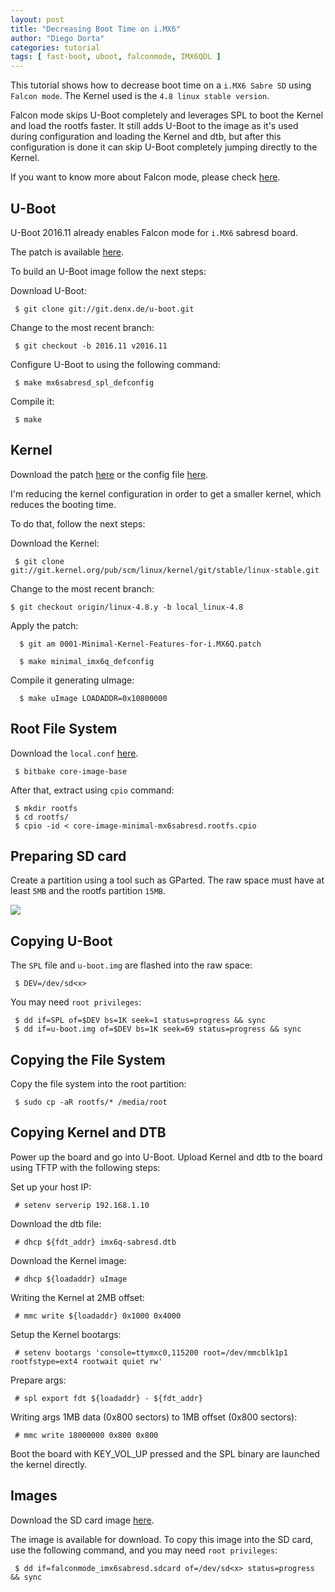 ```yaml
---
layout: post
title: "Decreasing Boot Time on i.MX6"
author: "Diego Dorta"
categories: tutorial
tags: [ fast-boot, uboot, falconmode, IMX6QDL ]
---
```


This tutorial shows how to decrease boot time on a `i.MX6 Sabre SD` using `Falcon mode`. The Kernel used is the `4.8 linux stable version`.

Falcon mode skips U-Boot completely and leverages SPL to boot the Kernel and load the rootfs faster.
It still adds U-Boot to the image as it's used during configuration and loading the Kernel and dtb,
but after this configuration is done it can skip U-Boot completely jumping directly to the Kernel.

If you want to know more about Falcon mode, please check [here](http://git.denx.de/?p=u-boot.git;a=blob;f=doc/README.falcon;h=e9f8a7583c721cd96eb364ff23d591c0284c70b3;hb=HEAD).

## U-Boot

U-Boot 2016.11 already enables Falcon mode for `i.MX6` sabresd board.

The patch is available [here](http://git.denx.de/?p=u-boot/u-boot-imx.git;a=commitdiff;h=d96796ca23b2ebcb7ce58c250e5a44152a652a45;hp=940afa4e544bdc2365d85bca78e0dcb847002eab).

To build an U-Boot image follow the next steps:

Download U-Boot:
```console
 $ git clone git://git.denx.de/u-boot.git
```

Change to the most recent branch:
```console
 $ git checkout -b 2016.11 v2016.11
```

Configure U-Boot to using the following command:

```console
 $ make mx6sabresd_spl_defconfig
```

Compile it:
```console
 $ make
```
## Kernel

Download the patch [here](https://www.dropbox.com/s/73kpx1lilgyuemw/0001-Minimal-Kernel-Features-for-i.MX6Q.patch?dl=0) or the config file [here](https://www.dropbox.com/s/obdl6glnaef6jyr/minimal_imx6q_defconfig?dl=0).

I'm reducing the kernel configuration in order to get a smaller kernel, which reduces
the booting time.

To do that, follow the next steps:

Download the Kernel:

```console
 $ git clone git://git.kernel.org/pub/scm/linux/kernel/git/stable/linux-stable.git
```

Change to the most recent branch:
```console
$ git checkout origin/linux-4.8.y -b local_linux-4.8
```

Apply the patch:
```console
  $ git am 0001-Minimal-Kernel-Features-for-i.MX6Q.patch
```

```console
  $ make minimal_imx6q_defconfig
```

Compile it generating uImage:
```console
  $ make uImage LOADADDR=0x10800000
```

## Root File System

Download the `local.conf` [here](https://www.dropbox.com/s/rdx6p2h3c4tdd6g/local.conf?dl=0).

```console
 $ bitbake core-image-base
```

After that, extract using `cpio` command:

```console
 $ mkdir rootfs
 $ cd rootfs/
 $ cpio -id < core-image-minimal-mx6sabresd.rootfs.cpio
```

## Preparing SD card

Create a partition using a tool such as GParted. The raw space must have at least `5MB` and the rootfs partition `15MB`.

<img src="{{site.url}}{{site.baseurl}}/assets/gparted.png">

## Copying U-Boot

The `SPL` file and `u-boot.img` are flashed into the raw space:

```console
 $ DEV=/dev/sd<x>
```
You may need `root privileges`:

```console
 $ dd if=SPL of=$DEV bs=1K seek=1 status=progress && sync
 $ dd if=u-boot.img of=$DEV bs=1K seek=69 status=progress && sync
```

## Copying the File System

Copy the file system into the root partition:

```console
 $ sudo cp -aR rootfs/* /media/root
```

## Copying Kernel and DTB

Power up the board and go into U-Boot. Upload Kernel and dtb to the board using TFTP with the following steps:

Set up your host IP:

```console
 # setenv serverip 192.168.1.10
```

Download the dtb file:
```console
 # dhcp ${fdt_addr} imx6q-sabresd.dtb
```

Download the Kernel image:
```console
 # dhcp ${loadaddr} uImage
```

Writing the Kernel at 2MB offset:
```console
 # mmc write ${loadaddr} 0x1000 0x4000
```

Setup the Kernel bootargs:
```console
 # setenv bootargs 'console=ttymxc0,115200 root=/dev/mmcblk1p1 rootfstype=ext4 rootwait quiet rw'
```

Prepare args:
```console
 # spl export fdt ${loadaddr} - ${fdt_addr}
```

Writing args 1MB data (0x800 sectors) to 1MB offset (0x800 sectors):
```console
 # mmc write 18000000 0x800 0x800
```

Boot the board with KEY_VOL_UP pressed and the SPL binary are launched the kernel directly.

## Images

Download the SD card image [here](https://www.dropbox.com/s/d6vgztz701blbmc/falconmode_imx6sabresd.sdcard?dl=0).

The image is available for download. To copy this image into the SD card, use the following command, and you may need `root privileges`:

```console
 $ dd if=falconmode_imx6sabresd.sdcard of=/dev/sd<x> status=progress && sync
```

